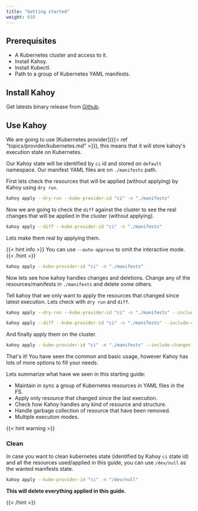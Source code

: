 ```yaml
---
title: "Getting started"
weight: 010
---
```


## Prerequisites

- A Kubernetes cluster and access to it.
- Install Kahoy.
- Install Kubectl.
- Path to a group of Kubernetes YAML manifests.

## Install Kahoy

Get latests binary release from [Github][latest-release].

## Use Kahoy

We are going to use [Kubernetes provider]({{< ref "topics/provider/kubernetes.md" >}}), this means that it will store kahoy's execution state on Kubernetes.

Our Kahoy state will be identified by `ci` id and stored on `default` namespace. Our manifest YAML files are on `./manifests` path.

First lets check the resources that will be applied (without applying) by Kahoy using `dry run`.

```bash
kahoy apply --dry-run --kube-provider-id "ci" -n "./manifests"
```

Now we are going to check the `diff` against the cluster to see the real changes that will be applied in the cluster (without applying).

```bash
kahoy apply --diff --kube-provider-id "ci" -n "./manifests"
```

Lets make them real by applying them.

{{< hint info >}} You can use `--auto-approve` to omit the interactive mode. {{< /hint >}}

```bash
kahoy apply --kube-provider-id "ci" -n "./manifests"
```

Now lets see how kahoy handles changes and deletions. Change any of the resources/manifests in `./manifests` and delete some others.

Tell kahoy that we only want to apply the resources that changed since latest execution. Lets check with `dry run` and `diff`.

```bash
kahoy apply --dry-run --kube-provider-id "ci" -n "./manifests" --include-changes

kahoy apply --diff --kube-provider-id "ci" -n "./manifests" --include-changes
```

And finally apply them on the cluster.

```bash
kahoy apply --kube-provider-id "ci" -n "./manifests" --include-changes
```

That's it! You have seen the common and basic usage, however Kahoy has lots of more options to fill your needs.

Lets summarize what have we seen in this starting guide:

- Maintain in sync a group of Kubernetes resources in YAML files in the FS.
- Apply only resource that changed since the last execution.
- Check how Kahoy handles any kind of resource and structure.
- Handle garbage collection of resource that have been removed.
- Multiple execution modes.

{{< hint warning >}}

### Clean

In case you want to clean kubernetes state (identified by Kahoy `ci` state id) and all the resources used/applied in this guide, you can use `/dev/null` as the wanted manifests state.

```bash
kahoy apply --kube-provider-id "ci" -n "/dev/null"
```

**This will delete everything applied in this guide.**

{{< /hint >}}

[latest-release]: https://github.com/slok/kahoy/releases/latest
